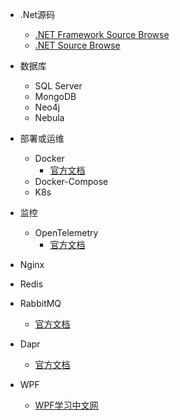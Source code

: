 * .Net源码
  * [.NET Framework Source Browse](https://referencesource.microsoft.com/ ".NET Framework 在线源码浏览")
  * [.NET Source Browse](https://source.dot.net// ".NET 在线源码浏览")

* 数据库
  * SQL Server
  * MongoDB
  * Neo4j
  * Nebula

* 部署或运维
  * Docker
    * [官方文档](https://docs.docker.com/get-started/overview/)
  * Docker-Compose
  * K8s

* 监控
  * OpenTelemetry
    * [官方文档](https://opentelemetry.io/docs/)

* Nginx

* Redis

* RabbitMQ
  * [官方文档](https://www.rabbitmq.com/docs)

* Dapr
  * [官方文档](https://docs.dapr.io/zh-hans/)

* WPF
  * [WPF学习中文网](https://www.wpfsoft.com/)
